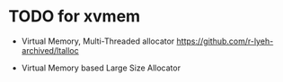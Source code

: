 # TODO for xvmem

- Virtual Memory, Multi-Threaded allocator <https://github.com/r-lyeh-archived/ltalloc>

- Virtual Memory based Large Size Allocator
